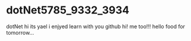 # dotNet5785_9332_3934
dotNet
hi its yael i enjyed learn with you github
hi! me too!!!
hello food for tomorrow...